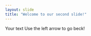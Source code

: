 ```yaml
---
layout: slide
title: "Welcome to our second slide!"
---
```

Your text
Use the left arrow to go beck!
